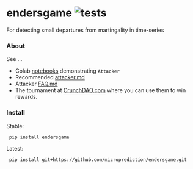 # endersgame ![tests](https://github.com/microprediction/endersgame/actions/workflows/tests.yml/badge.svg)

For detecting small departures from martingality in time-series

### About
See ...

 - Colab [notebooks](https://github.com/microprediction/endersnotebooks) demonstrating `Attacker`
 - Recommended [attacker.md](https://github.com/microprediction/endersgame/blob/main/endersgame/attackers/attacker.md)
 - Attacker [FAQ.md](https://github.com/microprediction/endersgame/blob/main/endersgame/attackers/FAQ.md)
 - The tournament at [CrunchDAO.com](https://www.crunchdao.com) where you can use them to win rewards. 


### Install 
Stable:

     pip install endersgame 

Latest:

     pip install git+https://github.com/microprediction/endersgame.git
 



